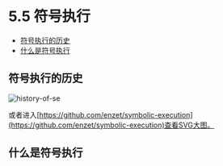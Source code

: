 # 5.5 符号执行

- [符号执行的历史](#符号执行的历史)
- [什么是符号执行](#什么是符号执行)


## 符号执行的历史

![history-of-se](https://raw.githubusercontent.com/enzet/symbolic-execution/master/diagram/symbolic-execution.svg)

或者进入[https://github.com/enzet/symbolic-execution](https://github.com/enzet/symbolic-execution)查看SVG大图。


## 什么是符号执行
